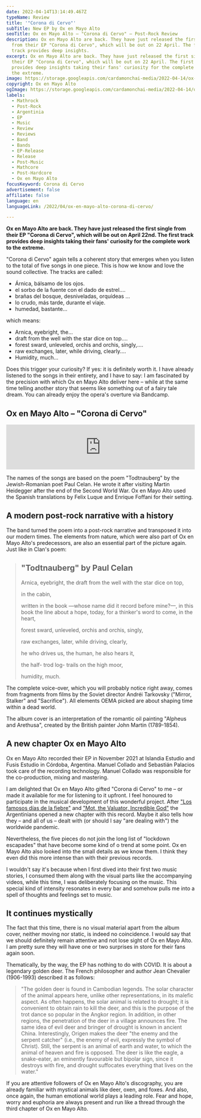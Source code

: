 ```yaml
---
date: 2022-04-14T13:14:49.467Z
typeName: Review
title: '"Corona di Cervo"'
subTitle: New EP by Ox en Mayo Alto
seoTitle: Ox en Mayo Alto – "Corona di Cervo" – Post-Rock Review
description: Ox en Mayo Alto are back. They have just released the first single
  from their EP "Corona di Cervo", which will be out on 22 April. The first
  track provides deep insights.
excerpt: Ox en Mayo Alto are back. They have just released the first single from
  their EP "Corona di Cervo", which will be out on 22 April. The first track
  provides deep insights taking their fans' curiosity for the complete work to
  the extreme.
image: https://storage.googleapis.com/cardamonchai-media/2022-04-14/ox-en-mayo-alto-corona-di-cervo-jpg-imagine-181818_535f5a_1024_768/640.webp
copyright: Ox en Mayo Alto
ogImage: https://storage.googleapis.com/cardamonchai-media/2022-04-14/ox-en-mayo-alto-corona-di-cervo-fb-jpg-imagine-181818_404844_1200_628/640.webp
labels:
  - Mathrock
  - Post-Rock
  - Argentinia
  - EP
  - Music
  - Review
  - Reviews
  - Band
  - Bands
  - EP-Release
  - Release
  - Post-Music
  - Mathcore
  - Post-Hardcore
  - Ox en Mayo Alto
focusKeyword: Corona di Cervo
advertisement: false
affiliate: false
language: en
languageLink: /2022/04/ox-en-mayo-alto-corona-di-cervo/

---
```


**Ox en Mayo Alto are back. They have just released the first single from their EP "Corona di Cervo", which will be out on April 22nd. The first track provides deep insights taking their fans' curiosity for the complete work to the extreme.**

"Corona di Cervo" again tells a coherent story that emerges when you listen to the total of five songs in one piece. This is how we know and love the sound collective. The tracks are called:

- Árnica, bálsamo de los ojos.
- el sorbo de la fuente con el dado de estrel....
- brañas del bosque, desniveladas, orquídeas ...
- lo crudo, más tarde, durante el viaje.
- humedad, bastante...

which means:

- Arnica, eyebright, the...
- draft from the well with the star dice on top....
- forest sward, unleveled, orchis and orchis, singly,....
- raw exchanges, later, while driving, clearly....
- Humidity, much...

Does this trigger your curiosity? If yes: it is definitely worth it. I have already listened to the songs in their entirety, and I have to say: I am fascinated by the precision with which Ox en Mayo Alto deliver here – while at the same time telling another story that seems like something out of a fairy tale dream. You can already enjoy the opera's overture via Bandcamp.

## Ox en Mayo Alto – "Corona di Cervo"

<iframe
  style="border: 0; width: 100%; height: 120px;"
  src="https://bandcamp.com/EmbeddedPlayer/album=2821923603/size=large/bgcol=ffffff/linkcol=5c9b72/tracklist=false/artwork=small/transparent=true/"
  seamless
>
  <a href="https://oxenMayoalto.bandcamp.com/album/corona-di-cervo">
    Corona di Cervo by Ox en Mayo Alto
  </a>
</iframe>

The names of the songs are based on the poem "Todtnauberg" by the Jewish-Romanian poet Paul Celan. He wrote it after visiting Martin Heidegger after the end of the Second World War. Ox en Mayo Alto used the Spanish translations by Felix Luque and Enrique Foffani for their setting.

## A modern post-rock narrative with a history

The band turned the poem into a post-rock narrative and transposed it into our modern times. The elements from nature, which were also part of Ox en Mayo Alto's predecessors, are also an essential part of the picture again. Just like in Clan's poem:

> ## "Todtnauberg" by Paul Celan
>
> Arnica, eyebright, the draft from the well with the star dice on top,
>
> in the cabin,
>
> written in the book —whose name did it record before mine?—, in this book the line about a hope, today, for a thinker's word to come, in the heart,
>
> forest sward, unleveled, orchis and orchis, singly,
>
> raw exchanges, later, while driving, clearly,
>
> he who drives us, the human, he also hears it,
>
> the half- trod log- trails on the high moor,
>
> humidity, much.

The complete voice-over, which you will probably notice right away, comes from fragments from films by the Soviet director Andréi Tarkovsky ("Mirror, Stalker" and "Sacrifice"). All elements OEMA picked are about shaping time within a dead world.

The album cover is an interpretation of the romantic oil painting "Alpheus and Arethusa", created by the British painter John Martin (1789-1854).

## A new chapter Ox en Mayo Alto

Ox en Mayo Alto recorded their EP in November 2021 at Islandia Estudio and Fusis Estudio in Córdoba, Argentina. Manuel Collado and Sebastián Palacios took care of the recording technology. Manuel Collado was responsible for the co-production, mixing and mastering.

I am delighted that Ox en Mayo Alto gifted "Corona di Cervo" to me – or made it available for me for listening to it upfront. I feel honoured to participate in the musical development of this wonderful project. After ["Los famosos días de la fiebre"](/2020/09/ox-en-mayo-alto-los-famosos-dias-de-la-fiebre-review-en) and ["Mot, the Valuator, Incredible God"](/2021/09/ox-en-mayo-alto-mot-the-valuator-incredible-god-en/) the Argentinians opened a new chapter with this record. Maybe it also tells how they – and all of us – dealt with (or should I say "are dealing with") the worldwide pandemic.

Nevertheless, the five pieces do not join the long list of "lockdown escapades" that have become some kind of o trend at some point. Ox en Mayo Alto also looked into the small details as we know them. I think they even did this more intense than with their previous records.

I wouldn't say it's because when I first dived into their first two music stories, I consumed them along with the visual parts like the accompanying videos, while this time, I was deliberately focusing on the music. This special kind of intensity resonates in every bar and somehow pulls me into a spell of thoughts and feelings set to music.

## It continues mystically

The fact that this time, there is no visual material apart from the album cover, neither moving nor static, is indeed no coincidence. I would say that we should definitely remain attentive and not lose sight of Ox en Mayo Alto. I am pretty sure they will have one or two surprises in store for their fans again soon.

Thematically, by the way, the EP has nothing to do with COVID. It is about a legendary golden deer. The French philosopher and author Jean Chevalier (1906-1993) described it as follows:

> "The golden deer is found in Cambodian legends. The solar character of the animal appears here, unlike other representations, in its malefic aspect. As often happens, the solar animal is related to drought; it is convenient to obtain rain to kill the deer, and this is the purpose of the trot dance so popular in the Angkor region. In addition, in other regions, the penetration of the deer in a village announces fire. The same idea of evil deer and bringer of drought is known in ancient China. Interestingly, Origen makes the deer "the enemy and the serpent catcher" (i.e., the enemy of evil, expressly the symbol of Christ). Still, the serpent is an animal of earth and water, to which the animal of heaven and fire is opposed. The deer is like the eagle, a snake-eater, an eminently favourable but bipolar sign, since it destroys with fire, and drought suffocates everything that lives on the water."

If you are attentive followers of Ox en Mayo Alto's discography, you are already familiar with mystical animals like deer, oxen, and foxes. And also, once again, the human emotional world plays a leading role. Fear and hope, worry and euphoria are always present and run like a thread through the third chapter of Ox en Mayo Alto.
